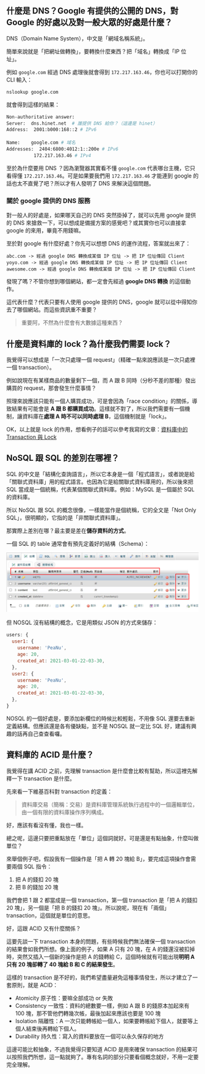 ## 什麼是 DNS？Google 有提供的公開的 DNS，對 Google 的好處以及對一般大眾的好處是什麼？

DNS（Domain Name System），中文是「網域名稱系統」。

簡單來說就是「把網址做轉換」，要轉換什麼東西？把「域名」轉換成「IP 位址」。

例如 `google.com` 經過 DNS 處理後就會得到 `172.217.163.46`，你也可以打開你的 CLI 輸入：

```bash
nslookup google.com
```

就會得到這樣的結果：

```bash
Non-authoritative answer:
Server:  dns.hinet.net  # 誰提供 DNS 給你？（這邊是 hinet）
Address:  2001:b000:168::2 # IPv6

Name:    google.com # 域名
Addresses:  2404:6800:4012:1::200e # IPv6
          172.217.163.46 # IPv4
```

至於為什麼要用 DNS ？因為瀏覽器其實看不懂 `google.com` 代表哪台主機，它只看得懂 `172.217.163.46`。可是如果要我們用 `172.217.163.46` 才能連到 google 的話也太不直覺了吧？所以才有人發明了 DNS 來解決這個問題。


### 關於 google 提供的 DNS 服務


對一般人的好處是，如果哪天自己的 DNS 突然掛掉了，就可以先用 google 提供的 DNS 來搶救一下，可以想成是備援方案的感覺吧？或其實你也可以直接拿 google 的來用，畢竟不用錢嘛。

至於對 google 有什麼好處？你先可以想想 DNS 的運作流程，答案就出來了：

```
abc.com -> 經過 google DNS 轉換成某個 IP 位址 -> 把 IP 位址傳回 Client
yoyo.com -> 經過 google DNS 轉換成某個 IP 位址 -> 把 IP 位址傳回 Client
awesome.com -> 經過 google DNS 轉換成某個 IP 位址 -> 把 IP 位址傳回 Client
```

發現了嗎？不管你想到哪個網站，都一定會先經過 **google DNS 轉換** 的這個動作。

這代表什麼？代表只要有人使用 google 提供的 DNS，google 就可以從中得知你去了哪個網站。而這些資訊重不重要？

> 重要阿，不然為什麼會有大數據這種東西？




## 什麼是資料庫的 lock？為什麼我們需要 lock？

我覺得可以想成是「一次只處理一個 request」（精確一點來說應該是一次只處裡一個 transaction）。

例如說現在有某樣商品的數量剩下一個，而 A 跟 B 同時（分秒不差的那種）發出購買的 request，那會發生什麼事情？

照理來說應該只能有一個人購買成功，可是會因為「race condition」的關係，導致結果有可能會是 **A 跟 B 都購買成功**。這樣就不對了，所以我們需要有一個機制，讓資料庫在**處理 A 時不可以同時處理 B**，這個機制就是「lock」。

OK，以上就是 lock 的作用，想看例子的話可以參考我寫的文章：[資料庫中的 Transaction 與 Lock](https://jubeatt.github.io/2022/03/03/transaction-and-lock/)

## NoSQL 跟 SQL 的差別在哪裡？

SQL 的中文是「結構化查詢語言」，所以它本身是一個「程式語言」，或者說是給「關聯式資料庫」用的程式語言。也因為它是給關聯式資料庫用的，所以後來把 SQL 當成是一個統稱，代表某個關聯式資料庫。例如：MySQL 是一個屬於 SQL 的資料庫。

所以 NoSQL 跟 SQL 的概念很像，一樣能當作是個統稱，它的全文是「Not Only SQL」，很明顯的，它指的是「非關聯式資料庫」。

那實際上差別在哪？最主要是差在**儲存資料的方式**。

一個 SQL 的 table 通常會有預先定義好的結構（Schema）：

![schema](schema.jpg)


但 NOSQL 沒有結構的概念，它是用類似 JSON 的方式來儲存：

```js
users: {
  user1: {
    username: 'PeaNu',
    age: 20,
    created_at: 2021-03-01-22-03-30,
  },
  user2: {
    username: 'PeaNu',
    age: 20,
    created_at: 2021-03-01-22-03-30,
  },
}
```

NOSQL 的一個好處是，要添加新欄位的時候比較輕鬆，不用像 SQL 還要去重新定義結構。但應該還是各有優缺點，並不是 NOSQL 就一定比 SQL 好，建議有興趣的話再自己查查看囉。



## 資料庫的 ACID 是什麼？

我覺得在講 ACID 之前，先理解 transaction 是什麼會比較有幫助，所以這裡先解釋一下 transaction 是什麼。

先來看一下維基百科對 transaction 的定義：

> 資料庫交易（簡稱：交易）是資料庫管理系統執行過程中的一個邏輯單位，由一個有限的資料庫操作序列構成。

好，應該有看沒有懂，我也一樣。

總之呢，這邊只要把重點放在「單位」這個詞就好。可是還是有點抽象，什麼叫做單位？

來舉個例子吧，假設我有一個操作是「把 A 轉 20 塊給 B」，要完成這項操作會需要兩個 SQL 指令：

1. 把 A 的錢扣 20 塊
2. 把 B 的錢加 20 塊


我們會把 1 跟 2 都當成是一個 transaction，第一個 transaction 是「把 A 的錢扣 20 塊」，另一個是「把 B 的錢扣 20 塊」。所以說呢，現在有「兩個」transaction，這個就是單位的意思。

好，這跟 ACID 又有什麼關係？

這要先談一下 transaction 本身的問題，有些時候我們無法確保一個 transaction 的結果會如我們所想。像上面的例子，如果 A 只有 20 塊，在 A 的錢還沒被扣掉時，突然又插入一個新的操作是把 A 的錢轉給 C，這個時候就有可能出現**明明 A 只有 20 塊卻轉了 40 塊給 B 和 C 的結果發生**。

這樣的 transaction 是不好的，我們希望盡量避免這種事情發生，所以才建立了一套原則，就是 ACID：

- Atomicity 原子性：要嘛全部成功 or 失敗
- Consistency 一致性：資料的總數要一樣，例如 A 跟 B 的錢原本加起來有 100 塊，那不管他們轉幾次帳，最後加起來應該也要是 100 塊
- Isolation 隔離性：A 一次只能轉帳給一個人，如果要轉帳給下個人，就要等上個人結束後再轉給下個人。
- Durability 持久性：寫入的資料要放在一個可以永久保存的地方

這邊可能比較抽象，不過我覺得只要知道 ACID 是用來確保 transaction 的結果可以按照我們所想，這一點就夠了。專有名詞的部分只要看個概念就好，不用一定要完全理解。


